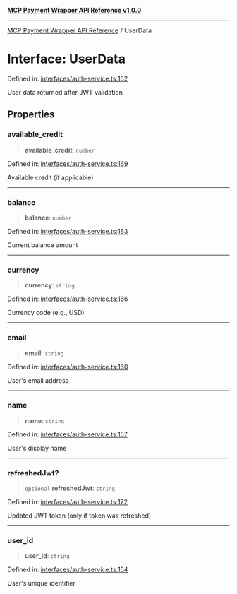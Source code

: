 [**MCP Payment Wrapper API Reference v1.0.0**](../README.md)

***

[MCP Payment Wrapper API Reference](../globals.md) / UserData

# Interface: UserData

Defined in: [interfaces/auth-service.ts:152](https://github.com/crazyrabbitLTC/mcp-payment-wrapper/blob/1c90d0aade04e0c43ffa95bb3aed4728648d58d2/src/interfaces/auth-service.ts#L152)

User data returned after JWT validation

## Properties

### available\_credit

> **available\_credit**: `number`

Defined in: [interfaces/auth-service.ts:169](https://github.com/crazyrabbitLTC/mcp-payment-wrapper/blob/1c90d0aade04e0c43ffa95bb3aed4728648d58d2/src/interfaces/auth-service.ts#L169)

Available credit (if applicable)

***

### balance

> **balance**: `number`

Defined in: [interfaces/auth-service.ts:163](https://github.com/crazyrabbitLTC/mcp-payment-wrapper/blob/1c90d0aade04e0c43ffa95bb3aed4728648d58d2/src/interfaces/auth-service.ts#L163)

Current balance amount

***

### currency

> **currency**: `string`

Defined in: [interfaces/auth-service.ts:166](https://github.com/crazyrabbitLTC/mcp-payment-wrapper/blob/1c90d0aade04e0c43ffa95bb3aed4728648d58d2/src/interfaces/auth-service.ts#L166)

Currency code (e.g., USD)

***

### email

> **email**: `string`

Defined in: [interfaces/auth-service.ts:160](https://github.com/crazyrabbitLTC/mcp-payment-wrapper/blob/1c90d0aade04e0c43ffa95bb3aed4728648d58d2/src/interfaces/auth-service.ts#L160)

User's email address

***

### name

> **name**: `string`

Defined in: [interfaces/auth-service.ts:157](https://github.com/crazyrabbitLTC/mcp-payment-wrapper/blob/1c90d0aade04e0c43ffa95bb3aed4728648d58d2/src/interfaces/auth-service.ts#L157)

User's display name

***

### refreshedJwt?

> `optional` **refreshedJwt**: `string`

Defined in: [interfaces/auth-service.ts:172](https://github.com/crazyrabbitLTC/mcp-payment-wrapper/blob/1c90d0aade04e0c43ffa95bb3aed4728648d58d2/src/interfaces/auth-service.ts#L172)

Updated JWT token (only if token was refreshed)

***

### user\_id

> **user\_id**: `string`

Defined in: [interfaces/auth-service.ts:154](https://github.com/crazyrabbitLTC/mcp-payment-wrapper/blob/1c90d0aade04e0c43ffa95bb3aed4728648d58d2/src/interfaces/auth-service.ts#L154)

User's unique identifier
